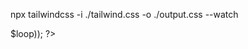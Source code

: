 npx tailwindcss -i ./tailwind.css -o ./output.css --watch  


 <?php// wp_pagenavi(array('query' => $loop)); ?>